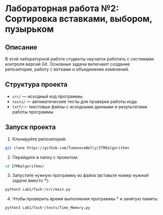 # Лабораторная работа №2: Сортировка вставками, выбором, пузырьком

## Описание
В этой лабораторной работе студенты научатся работать с системами контроля версий Git.
Основные задачи включают создание репозитория, 
работу с ветками и объединение изменений.

## Структура проекта
- `src/` — исходный код программы.
- `tests/` — автоматические тесты для проверки работы кода.
- `txtf/`— текстовые файлы с исходными данными и результатами работы программы

## Запуск проекта
1. Клонируйте репозиторий:
```bash
git clone https://github.com/TumanovaNelly/ITMOalgorithms
```
2. Перейдите в папку с проектом:
```bash
cd ITMOalgorithms/
```
3. Запустите нужную программу из файла (вставьте номер нужной задачи вместо *):
```bash
python3 Lab1/Task*/src/main.py
```
4. Чтобы проверить время выполнения программы * и занятую память:
```bash
python3 Lab1/Task*/tests/Time_Memory.py
```
